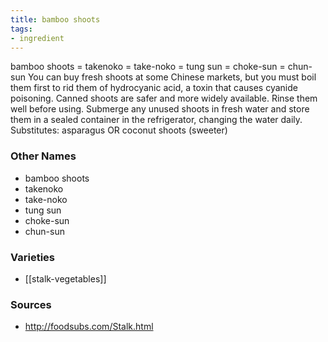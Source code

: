 ```yaml
---
title: bamboo shoots
tags:
- ingredient
---
```

bamboo shoots = takenoko = take-noko = tung sun = choke-sun = chun-sun You can buy fresh shoots at some Chinese markets, but you must boil them first to rid them of hydrocyanic acid, a toxin that causes cyanide poisoning. Canned shoots are safer and more widely available. Rinse them well before using. Submerge any unused shoots in fresh water and store them in a sealed container in the refrigerator, changing the water daily. Substitutes: asparagus OR coconut shoots (sweeter)

### Other Names

* bamboo shoots
* takenoko
* take-noko
* tung sun
* choke-sun
* chun-sun

### Varieties

* [[stalk-vegetables]]

### Sources
* http://foodsubs.com/Stalk.html
